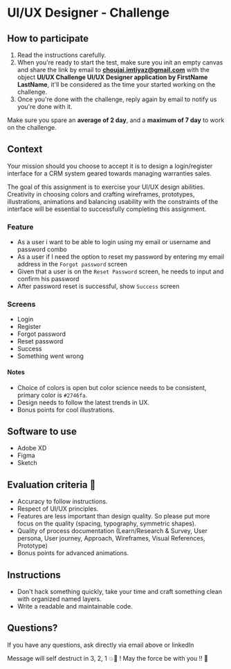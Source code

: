 # UI/UX Designer - Challenge

## How to participate

1. Read the instructions carefully.
2. When you're ready to start the test, make sure you init an empty canvas and share the link by email to **choujai.imtiyaz@gmail.com** with the object **UI/UX Challenge UI/UX Designer application by FirstName LastName**, it'll be considered as the time your started working on the challenge.
3. Once you're done with the challenge, reply again by email to notify us you're done with it. 

Make sure you spare an **average of 2 day**, and a **maximum of 7 day** to work on the challenge.

## Context
Your mission should you choose to accept it is to design a login/register interface for a CRM system geared towards managing warranties sales.

The goal of this assignment is to exercise your UI/UX design abilities. Creativity in choosing colors and crafting wireframes, prototypes, illustrations, animations and balancing usability with the constraints of the interface will be essential to successfully completing this assignment.

### Feature
- As a user i want to be able to login using my email or username and password combo
- As a user if I need the option to reset my password by entering my email address in the `Forgot password` screen
- Given that a user is on the `Reset Password` screen, he needs to input and confirm his password
- After password reset is successful, show `Success` screen

### Screens
- Login
- Register
- Forgot password
- Reset password
- Success
- Something went wrong

#### Notes  
- Choice of colors is open but color science needs to be consistent, primary color is `#2746fa`.
- Design needs to follow the latest trends in UX.
- Bonus points for cool illustrations.
 
## Software to use
- Adobe XD
- Figma
- Sketch

## Evaluation criteria 🚨
- Accuracy to follow instructions.
- Respect of UI/UX principles.
- Features are less important than design quality. So please put more focus on the quality (spacing, typography, symmetric shapes).
- Quality of process documentation (Learn/Research & Survey, User persona, User journey, Approach, Wireframes, Visual References, Prototype)
- Bonus points for advanced animations.

## Instructions
- Don't hack something quickly, take your time and craft something clean with organized named layers.
- Write a readable and maintainable code.

## Questions?

If you have any questions, ask directly via email above or linkedIn

Message will self destruct in 3, 2, 1 💥🧨 ! May the force be with you !! 🖖 
